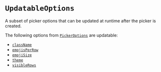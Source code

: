 # `UpdatableOptions`

A subset of picker options that can be updated at runtime after the picker is created.

The following options from [`PickerOptions`](./picker-options.md) are updatable:

- [`className`](./picker-options.md#classname)
- [`emojisPerRow`](./picker-options#emojisperrow)
- [`emojiSize`](./picker-options#emojisize)
- [`theme`](./picker-options#theme)
- [`visibleRows`](./picker-options.md#visiblerows)
